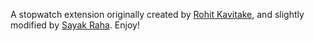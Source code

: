 A stopwatch extension originally created by [Rohit Kavitake](https://github.com/Rohit-Kavitake), and slightly modified by [Sayak Raha](https://github.com/sayak-12). Enjoy!